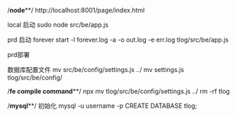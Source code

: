 /************node**************/
http://localhost:8001/page/index.html

local 启动
sudo node src/be/app.js

prd 启动
forever start -l forever.log -a -o out.log -e err.log tlog/src/be/app.js

prd部署

数据库配置文件
    mv src/be/config/settings.js ../
    mv settings.js tlog/src/be/config/

/************fe compile command**************/
   npx
   mv tlog/src/be/config/settings.js ../
   rm -rf tlog


/************mysql**************/
初始化
mysql -u username -p
CREATE DATABASE tlog;

